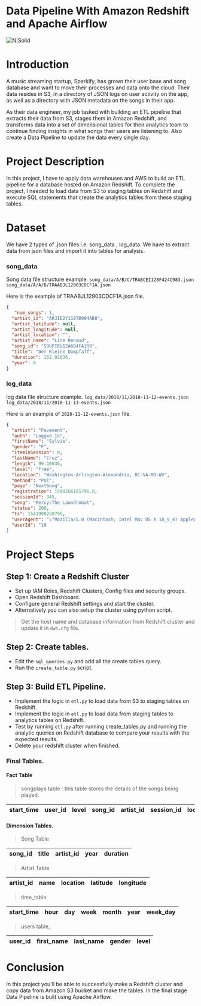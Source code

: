 # Data Pipeline With Amazon Redshift and Apache Airflow                           

![N|Solid](https://cdn.freelogovectors.net/wp-content/uploads/2018/07/amazon-redshift-logo.png)

# Introduction
A music streaming startup, Sparkify, has grown their user base and song database and want to move their processes and data onto the cloud. Their data resides in S3, in a directory of JSON logs on user activity on the app, as well as a directory with JSON metadata on the songs in their app.

As their data engineer, my job tasked with building an ETL pipeline that extracts their data from S3, stages them in Amazon Redshift, and transforms data into a set of dimensional tables for their analytics team to continue finding insights in what songs their users are listening to. Also create a Data Pipeline to update the data every single day.

# Project Description
In this project, I have to apply data warehouses and AWS to build an ETL pipeline for a database hosted on Amazon Redshift. To complete the project, I needed to load data from S3 to staging tables on Redshift and execute SQL statements that create the analytics tables from these staging tables.

# Dataset
We have 2 types of .json files i.e. song_data , log_data. We have to extract data from json files and import it into tables for analysis.

### song_data
Song data file structure example.
`song_data/A/B/C/TRABCEI128F424C983.json`
`song_data/A/A/B/TRAABJL12903CDCF1A.json`

Here is the example of TRAABJL12903CDCF1A.json file.

```json
{
   "num_songs": 1,
  "artist_id": "ARJIE2Y1187B994AB8",
  "artist_latitude": null,
  "artist_longitude": null,
  "artist_location": "",
  "artist_name": "Line Renaud",
  "song_id": "SOUPIRU12A6D4FA1R9",
  "title": "Der Kleine Dompfaff",
  "duration": 162.92036,
  "year": 0
}
```

### log_data
log data file structure example.
`log_data/2018/11/2018-11-12-events.json`
`log_data/2018/11/2018-11-13-events.json`

Here is an example of `2020-11-12-events.json` file.

```json
{
  "artist": "Pavement",
  "auth": "Logged In",
  "firstName": "Sylvie",
  "gender": "F",
  "itemInSession": 0,
  "lastName": "Cruz",
  "length": 99.16036,
  "level": "free",
  "location": "Washington-Arlington-Alexandria, DC-VA-MD-WV",
  "method": "PUT",
  "page": "NextSong",
  "registration": 1540266185796.0,
  "sessionId": 345,
  "song": "Mercy:The Laundromat",
  "status": 200,
  "ts": 1541990258796,
  "userAgent": "\"Mozilla/5.0 (Macintosh; Intel Mac OS X 10_9_4) AppleWebKit/537.77.4 (KHTML, like Gecko) Version/7.0.5 Safari/537.77.4\"",
  "userId": "10
}
```

# Project Steps

## Step 1: Create a Redshift Cluster

- Set up IAM Roles, Redshift Clusters, Config files and security groups.
- Open Redshift Dashboard.
- Configure general Redshift settings and start the cluster.
- Alternatively you can also setup the cluster using python script.


> Get the host name and database information from Redshift cluster and update it in `dwh.cfg` file.

## Step 2: Create tables.

- Edit the `sql_queries.py` and add all the create tables query.
- Run the `create_table.py` script.


## Step 3: Build ETL Pipeline.

- Implement the logic in `etl.py` to load data from S3 to staging tables on Redshift.
- Implement the logic in `etl.py` to load data from staging tables to analytics tables on Redshift.
- Test by running `etl.py` after running create_tables.py and running the analytic queries on  Redshift database to compare your results with the expected results.
- Delete your redshift cluster when finished.


### Final Tables.

#### Fact Table
> songplays table : this table stores the details of the songs being played.

| start_time  | user_id | level | song_id | artist_id | session_id | location | user_agent |
| ------ | ------ |  ------ | ------ |  ------ | ------ | ------ | ------ |


#### Dimension Tables.

> Song Table

| song_id             | title                       | artist_id | year | duration |
| ------ | ------ |  ------ | ------ |  ------ |

> Artist Table

| artist_id           | name                      | location | latitude | longitude |
| ------ | ------ |  ------ | ------ |  ------ |


> time_table

| start_time  | hour | day | week | month | year | week_day |
| ------ | ------ |  ------ | ------ |  ------ | ------ | ------ |

> users table,

| user_id   | first_name| last_name | gender | level |
| ------ | ------ |  ------ | ------ |  ------ | 


# Conclusion

In this project you'll be able to successfully make a Redshift cluster and copy data from Amazon S3 bucket and make the tables. In the final stage Data Pipeline is built using Apache Airflow.
